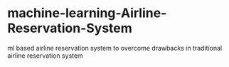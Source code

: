# machine-learning-Airline-Reservation-System
ml based airline reservation system to overcome drawbacks in traditional airline reservation system
